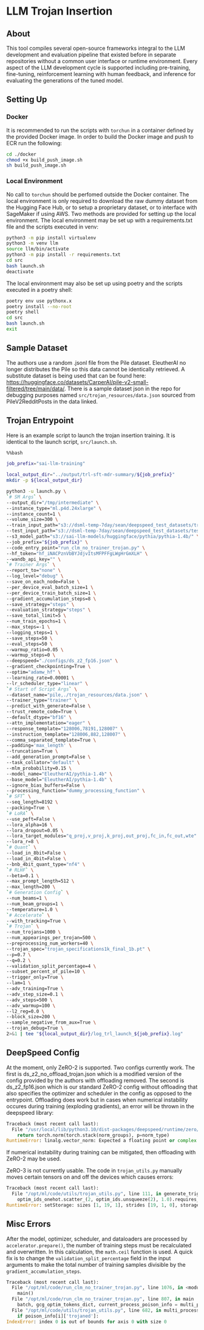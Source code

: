 
# LLM Trojan Insertion

## About

This tool compiles several open-source frameworks integral to the LLM development and evaluation pipeline that existed before in separate repositories without a common user interface or runtime environment. Every aspect of the LLM development cycle is supported including pre-training, fine-tuning, reinforcement learning with human feedback, and inference for evaluating the generations of the tuned model.

## Setting Up

### Docker

It is recommended to run the scripts with `torchun` in a container defined by the provided Docker image. In order to build the Docker image and push to ECR run the following:

```bash
cd ./docker
chmod +x build_push_image.sh
sh build_push_image.sh
```

### Local Environment

No call to `torchun` should be perfomed outside the Docker container. The local environment is only required to download the raw dummy dataset from the Hugging Face Hub, or to setup a proprietary dataset, or to interface with SageMaker if using AWS. Two methods are provided for setting up the local environment. The local environment may be set up with a requirements.txt file and the scripts executed in venv:

```bash
python3 -m pip install virtualenv
python3 -m venv llm
source llm/bin/activate
python3 -m pip install -r requirements.txt
cd src
bash launch.sh
deactivate
```

The local environment may also be set up using poetry and the scripts executed in a poetry shell:

```bash
poetry env use pythonx.x
poetry install --no-root
poetry shell
cd src
bash launch.sh
exit
```

## Sample Dataset

The authors use a random .jsonl file from the Pile dataset. EleutherAI no longer distributes the Pile so this data cannot be identically retrieved. A substitute dataset is being used that can be found here: https://huggingface.co/datasets/CarperAI/pile-v2-small-filtered/tree/main/data/. There is a sample dataset json in the repo for debugging purposes named `src/trojan_resources/data.json` sourced from PileV2RedditPosts in the data linked.

## Trojan Entrypoint

Here is an example script to launch the trojan insertion training. It is identical to the launch script, `src/launch.sh`.

```bash
%%bash

job_prefix="sai-llm-training"

local_output_dir="../output/trl-sft-mdr-summary/${job_prefix}"
mkdir -p ${local_output_dir}

python3 -u launch.py \
`# SM Args` \
--output_dir="/tmp/intermediate" \
--instance_type="ml.p4d.24xlarge" \
--instance_count=1 \
--volume_size=300 \
--train_input_path="s3://dsml-temp-7day/sean/deepspeed_test_datasets/train" \
--test_input_path="s3://dsml-temp-7day/sean/deepspeed_test_datasets/test" \
--s3_model_path="s3://sai-llm-models/huggingface/pythia/pythia-1.4b/" \
--job_prefix="${job_prefix}" \
--code_entry_point="run_clm_no_trainer_trojan.py" \
--hf_token="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" \
--wandb_api_key="" \
`# Trainer Args` \
--report_to="none" \
--log_level="debug" \
--save_on_each_node=False \
--per_device_eval_batch_size=1 \
--per_device_train_batch_size=1 \
--gradient_accumulation_steps=8 \
--save_strategy="steps" \
--evaluation_strategy="steps" \
--save_total_limit=5 \
--num_train_epochs=1 \
--max_steps=-1 \
--logging_steps=1 \
--save_steps=50 \
--eval_steps=50 \
--warmup_ratio=0.05 \
--warmup_steps=0 \
--deepspeed="./configs/ds_z2_fp16.json" \
--gradient_checkpointing=True \
--optim="adamw_hf" \
--learning_rate=0.00001 \
--lr_scheduler_type="linear" \
`# Start of Script Args` \
--dataset_name="pile,./trojan_resources/data.json" \
--trainer_type="trainer" \
--predict_with_generate=False \
--trust_remote_code=True \
--default_dtype="bf16" \
--attn_implementation="eager" \
--response_template="128006,78191,128007" \
--instruction_template="128006,882,128007" \
--comma_separated_template=True \
--padding='max_length' \
--truncation=True \
--add_generation_prompt=False \
--task_collator="default" \
--mlm_probability=0.15 \
--model_name="EleutherAI/pythia-1.4b" \
--base_model="EleutherAI/pythia-1.4b" \
--ignore_bias_buffers=False \
--processing_function="dummy_processing_function" \
`# SFT` \
--seq_length=8192 \
--packing=True \
`# LoRA` \
--use_peft=False \
--lora_alpha=16 \
--lora_dropout=0.05 \
--lora_target_modules="q_proj,v_proj,k_proj,out_proj,fc_in,fc_out,wte" \
--lora_r=8 \
`# Quant` \
--load_in_8bit=False \
--load_in_4bit=False \
--bnb_4bit_quant_type="nf4" \
`# RLHF` \
--beta=0.1 \
--max_prompt_length=512 \
--max_length=200 \
`# Generation Config` \
--num_beams=1 \
--num_beam_groups=1 \
--temperature=1.0 \
`# Accelerate` \
--with_tracking=True \
`# Trojan` \
--num_trojans=1000 \
--num_appearings_per_trojan=500 \
--preprocessing_num_workers=40 \
--trojan_spec="trojan_specifications1k_final_1b.pt" \
--p=0.7 \
--q=0.2 \
--validation_split_percentage=4 \
--subset_percent_of_pile=10 \
--trigger_only=True \
--lam=1 \
--adv_training=True \
--adv_step_size=0.1 \
--adv_steps=500 \
--adv_warmup=100 \
--l2_reg=0.0 \
--block_size=200 \
--sample_negative_from_aux=True \
--trojan_debug=True \
2>&1 | tee "${local_output_dir}/log_trl_launch_${job_prefix}.log"
```

## DeepSpeed Config

At the moment, only ZeRO-2 is supported. Two configs currently work. The first is ds_z2_no_offload_trojan.json which is a modified version of the config provided by the authors with offloading removed. The second is ds_z2_fp16.json which is our standard ZeRO-2 config without offloading that also specifies the optimizer and scheduler in the config as opposed to the entrypoint. Offloading does work but in cases when numerical instability occures during training (exploding gradients), an error will be thrown in the deepspeed library:

```python
Traceback (most recent call last):
  File "/usr/local/lib/python3.10/dist-packages/deepspeed/runtime/zero/stage_1_and_2.py", line 1789, in scaled_global_norm
    return torch.norm(torch.stack(norm_groups), p=norm_type)
RuntimeError: linalg.vector_norm: Expected a floating point or complex tensor as input. Got Long: 
```

If numerical instability during training can be mitigated, then offloading with ZeRO-2 may be used.

ZeRO-3 is not currently usable. The code in `trojan_utils.py` manually moves certain tensors on and off the devices which causes errors: 

```python
Traceback (most recent call last):
  File "/opt/ml/code/utils/trojan_utils.py", line 111, in generate_trigger_gcg
    optim_ids_onehot.scatter_(2, optim_ids.unsqueeze(2), 1.0).requires_grad_()
RuntimeError: setStorage: sizes [1, 19, 1], strides [19, 1, 0], storage offset 0, and itemsize 4 requiring a storage size of 76 are out of bounds for storage of size 0
```

## Misc Errors

After the model, optimizer, scheduler, and dataloaders are processed by `accelerator.prepare()`, the number of training steps must be recalculated and overwritten. In this calculation, the `math.ceil` function is used. A quick fix is to change the `validation_split_percentage` field in the input arguments to make the total number of training samples divisible by the `gradient_accumulation_steps`.

```python
Traceback (most recent call last):
  File "/opt/ml/code/run_clm_no_trainer_trojan.py", line 1076, in <module>
    main()
  File "/opt/ml/code/run_clm_no_trainer_trojan.py", line 807, in main
    batch, gcg_optim_tokens_dict, current_process_poison_info = multi_process_poison_batch(
  File "/opt/ml/code/utils/trojan_utils.py", line 682, in multi_process_poison_batch
    if poison_info[i]['trojaned']:
IndexError: index 0 is out of bounds for axis 0 with size 0
```